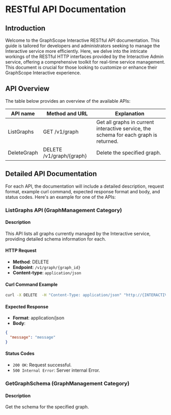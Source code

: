 # RESTful API Documentation

## Introduction

Welcome to the GraphScope Interactive RESTful API documentation. This guide is
tailored for developers and administrators seeking to manage the Interactive
service more efficiently. Here, we delve into the intricate workings of the
RESTful HTTP interfaces provided by the Interactive Admin service, offering a
comprehensive toolkit for real-time service management. This document is crucial
for those looking to customize or enhance their GraphScope Interactive
experience.

## API Overview

The table below provides an overview of the available APIs:

| API name    | Method and URL           | Explanation                                                                           |
| ----------- | ------------------------ | ------------------------------------------------------------------------------------- |
| ListGraphs  | GET /v1/graph            | Get all graphs in current interactive service, the schema for each graph is returned. |
| DeleteGraph | DELETE /v1/graph/{graph} | Delete the specified graph.                                                           |

## Detailed API Documentation

For each API, the documentation will include a detailed description, request
format, example curl command, expected response format and body, and status
codes. Here's an example for one of the APIs:

### ListGraphs API (GraphManagement Category)

#### Description

This API lists all graphs currently managed by the Interactive service,
providing detailed schema information for each.

#### HTTP Request

- **Method**: DELETE
- **Endpoint**: `/v1/graph/{graph_id}`
- **Content-type**: `application/json`

#### Curl Command Example

```bash
curl -X DELETE  -H "Content-Type: application/json" "http://{INTERACTIVE_ENDPOINT}/v1/graph/{graph_id}"
```

#### Expected Response

- **Format**: application/json
- **Body**:

```json
{
  "message": "message"
}
```

#### Status Codes

- `200 OK`: Request successful.
- `500 Internal Error`: Server internal Error.

### GetGraphSchema (GraphManagement Category)

#### Description

Get the schema for the specified graph.
